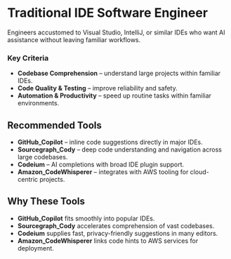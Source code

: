 # Traditional IDE Software Engineer

Engineers accustomed to Visual Studio, IntelliJ, or similar IDEs who want AI assistance without leaving familiar workflows.

### Key Criteria
- **Codebase Comprehension** – understand large projects within familiar IDEs.
- **Code Quality & Testing** – improve reliability and safety.
- **Automation & Productivity** – speed up routine tasks within familiar environments.

## Recommended Tools
- **GitHub_Copilot** – inline code suggestions directly in major IDEs.
- **Sourcegraph_Cody** – deep code understanding and navigation across large codebases.
- **Codeium** – AI completions with broad IDE plugin support.
- **Amazon_CodeWhisperer** – integrates with AWS tooling for cloud-centric projects.

## Why These Tools
- **GitHub_Copilot** fits smoothly into popular IDEs.
- **Sourcegraph_Cody** accelerates comprehension of vast codebases.
- **Codeium** supplies fast, privacy-friendly suggestions in many editors.
- **Amazon_CodeWhisperer** links code hints to AWS services for deployment.
